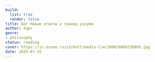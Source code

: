 ```yaml
---
build:
  list: true
  render: false
title: Бог Новые ответы у границ разума
author: Харт
genre:
- philosophy
status: reading
cover: https://ir.ozone.ru/s3/multimedia-t/wc1000/6008236865.jpg
date: 2025-07-25
---
```


